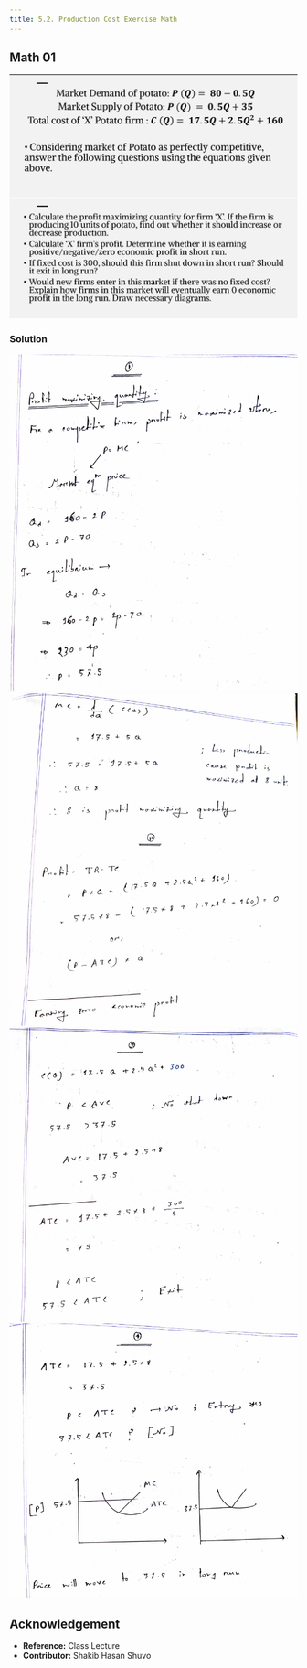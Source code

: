 ```yaml
---
title: 5.2. Production Cost Exercise Math
---
```


## Math 01

![](./img/production-cost-exercise-math-01-question.png)
![](./img/production-cost-exercise-math-01-question-02.png.png)

### Solution

![](./img/production-cost-exercise-math-01-solution.png)
![](./img/proudction-cost-exercise-math-01-solution-02.png.png)
![](./img/production-cost-exercise-math-01-solution-03.png)
![](./img/production-cost-exercise-math-01-solution-04.png)

## Acknowledgement

- **Reference:** Class Lecture
- **Contributor:** Shakib Hasan Shuvo

